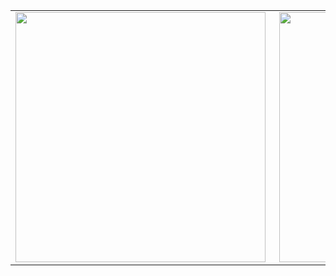 <!--
**RichardOkubo/RichardOkubo** is a ✨ _special_ ✨ repository because its `README.md` (this file) appears on your GitHub profile.

Here are some ideas to get you started:

- 🔭 I’m currently working on ...
- 🌱 I’m currently learning ...
- 👯 I’m looking to collaborate on ...
- 🤔 I’m looking for help with ...
- 💬 Ask me about ...
- 📫 How to reach me: ...
- 😄 Pronouns: ...
- ⚡ Fun fact: ...
-->

<center>
  <table>
    <tr>
      <td>
        <img width="400px" align="left" src="https://github-readme-stats.vercel.app/api/top-langs/?username=RichardOkubo&hide=jupyter,javascript,html,makefile,shell,mako,dockerfile&langs_count=10&layout=compact" />
      </td>
      <td>
        <img width="400px" align="right" src="https://github-readme-stats.vercel.app/api?username=RichardOkubo&show_icons=true&theme=default" />
      </td>
    </tr>
  </table>
</center>
